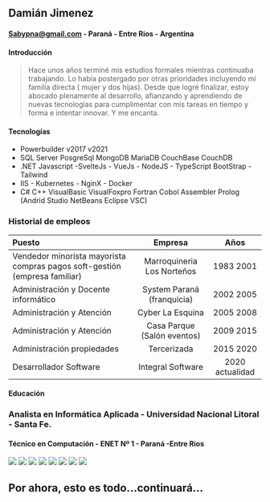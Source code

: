 ## Damián Jimenez
#### Sabypna@gmail.com - Paraná - Entre Rios - Argentina

#### Introducción
> Hace unos años terminé mis estudios formales mientras continuaba trabajando. Lo había postergado por otras prioridades incluyendo mi familia directa ( mujer y dos hijas). 
Desde que logré finalizar, estoy abocado plenamente al desarrollo, afianzando y aprendiendo de nuevas tecnologías para cumplimentar con mis tareas en tiempo y forma e intentar innovar. 
Y me encanta. 

#### Tecnologías 

* Powerbuilder v2017 v2021  
* SQL Server PosgreSql MongoDB MariaDB CouchBase CouchDB
* .NET Javascript -SvelteJs - VueJs - NodeJS - TypeScript BootStrap - Tailwind
* IIS  - Kubernetes - NginX - Docker
* C# C++ VisualBasic VisualFoxpro Fortran Cobol Assembler Prolog (Andrid Studio NetBeans Eclipse VSC)

### Historial de empleos

|Puesto| Empresa |Años|
|:---|:---:|:----:|
|Vendedor minorista mayorista compras pagos soft-gestión (empresa familiar) |Marroquineria Los Norteños|1983 2001|
|Administración y Docente informático|System Paraná (franquicia)|2002 2005|
|Administración y Atención|Cyber La Esquina|2005 2008|
|Administración y Atención|Casa Parque (Salón eventos)|2009 2015|
|Administración propiedades | Tercerizada |2015 2020|
|Desarrollador Software | Integral Software |2020 actualidad|

#### Educación

### Analista en Informática Aplicada - Universidad Nacional Litoral - Santa Fe.
#### Técnico en Computación - ENET Nº 1 - Paraná -Entre Rios

![](./files/titulo.png)
![](./files/SnomedCT.png)
![](./files/DoraSistemas.png)
![](./files/dotNet.png)
![](./files/EFyLinq.png)
![](./files/Javascript.png)
![](./files/MVC.png)
![](./files/wEBAPI.png)

## Por ahora, esto es todo...continuará...
